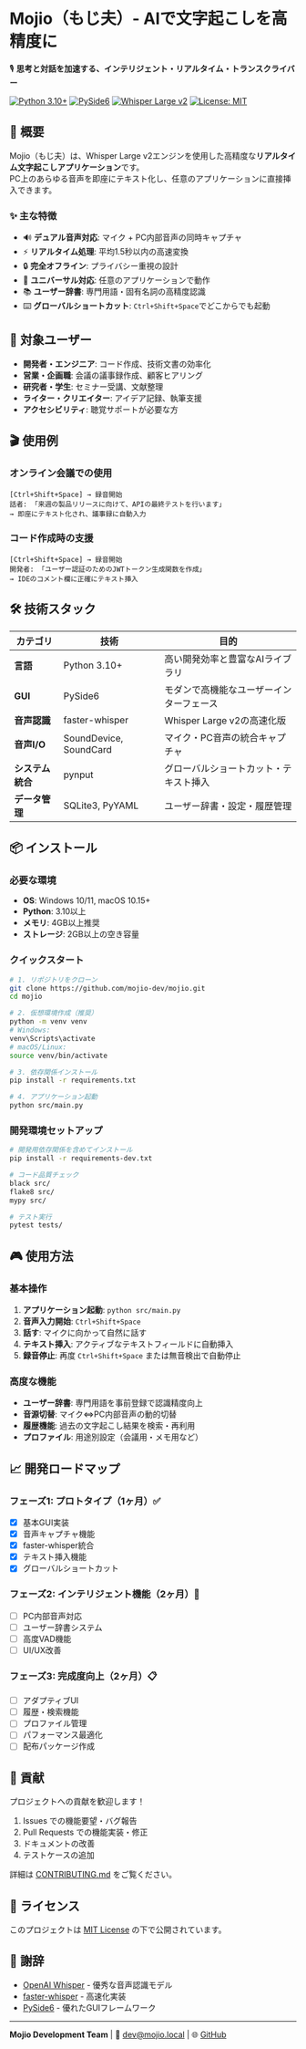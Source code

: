 # Mojio（もじ夫）- AIで文字起こしを高精度に

🎙️ **思考と対話を加速する、インテリジェント・リアルタイム・トランスクライバー**

[![Python 3.10+](https://img.shields.io/badge/python-3.10+-blue.svg)](https://www.python.org/downloads/)
[![PySide6](https://img.shields.io/badge/GUI-PySide6-green.svg)](https://doc.qt.io/qtforpython/)
[![Whisper Large v2](https://img.shields.io/badge/AI-Whisper%20Large%20v2-orange.svg)](https://github.com/SYSTRAN/faster-whisper)
[![License: MIT](https://img.shields.io/badge/License-MIT-yellow.svg)](https://opensource.org/licenses/MIT)

## 🚀 概要

Mojio（もじ夫）は、Whisper Large v2エンジンを使用した高精度な**リアルタイム文字起こしアプリケーション**です。  
PC上のあらゆる音声を即座にテキスト化し、任意のアプリケーションに直接挿入できます。

### ✨ 主な特徴

- 🔊 **デュアル音声対応**: マイク + PC内部音声の同時キャプチャ
- ⚡ **リアルタイム処理**: 平均1.5秒以内の高速変換
- 🔒 **完全オフライン**: プライバシー重視の設計
- 🎯 **ユニバーサル対応**: 任意のアプリケーションで動作
- 📚 **ユーザー辞書**: 専門用語・固有名詞の高精度認識
- ⌨️ **グローバルショートカット**: `Ctrl+Shift+Space`でどこからでも起動

## 🎯 対象ユーザー

- **開発者・エンジニア**: コード作成、技術文書の効率化
- **営業・企画職**: 会議の議事録作成、顧客ヒアリング
- **研究者・学生**: セミナー受講、文献整理
- **ライター・クリエイター**: アイデア記録、執筆支援
- **アクセシビリティ**: 聴覚サポートが必要な方

## 🎬 使用例

### オンライン会議での使用
```
[Ctrl+Shift+Space] → 録音開始
話者: 「来週の製品リリースに向けて、APIの最終テストを行います」
→ 即座にテキスト化され、議事録に自動入力
```

### コード作成時の支援
```
[Ctrl+Shift+Space] → 録音開始
開発者: 「ユーザー認証のためのJWTトークン生成関数を作成」
→ IDEのコメント欄に正確にテキスト挿入
```

## 🛠️ 技術スタック

| カテゴリ | 技術 | 目的 |
|---------|------|------|
| **言語** | Python 3.10+ | 高い開発効率と豊富なAIライブラリ |
| **GUI** | PySide6 | モダンで高機能なユーザーインターフェース |
| **音声認識** | faster-whisper | Whisper Large v2の高速化版 |
| **音声I/O** | SoundDevice, SoundCard | マイク・PC音声の統合キャプチャ |
| **システム統合** | pynput | グローバルショートカット・テキスト挿入 |
| **データ管理** | SQLite3, PyYAML | ユーザー辞書・設定・履歴管理 |

## 📦 インストール

### 必要な環境
- **OS**: Windows 10/11, macOS 10.15+
- **Python**: 3.10以上
- **メモリ**: 4GB以上推奨
- **ストレージ**: 2GB以上の空き容量

### クイックスタート

```bash
# 1. リポジトリをクローン
git clone https://github.com/mojio-dev/mojio.git
cd mojio

# 2. 仮想環境作成（推奨）
python -m venv venv
# Windows:
venv\Scripts\activate
# macOS/Linux:
source venv/bin/activate

# 3. 依存関係インストール
pip install -r requirements.txt

# 4. アプリケーション起動
python src/main.py
```

### 開発環境セットアップ

```bash
# 開発用依存関係を含めてインストール
pip install -r requirements-dev.txt

# コード品質チェック
black src/
flake8 src/
mypy src/

# テスト実行
pytest tests/
```

## 🎮 使用方法

### 基本操作

1. **アプリケーション起動**: `python src/main.py`
2. **音声入力開始**: `Ctrl+Shift+Space`
3. **話す**: マイクに向かって自然に話す
4. **テキスト挿入**: アクティブなテキストフィールドに自動挿入
5. **録音停止**: 再度 `Ctrl+Shift+Space` または無音検出で自動停止

### 高度な機能

- **ユーザー辞書**: 専門用語を事前登録で認識精度向上
- **音源切替**: マイク⇔PC内部音声の動的切替
- **履歴機能**: 過去の文字起こし結果を検索・再利用
- **プロファイル**: 用途別設定（会議用・メモ用など）

## 📈 開発ロードマップ

### フェーズ1: プロトタイプ（1ヶ月）✅
- [x] 基本GUI実装
- [x] 音声キャプチャ機能
- [x] faster-whisper統合
- [x] テキスト挿入機能
- [x] グローバルショートカット

### フェーズ2: インテリジェント機能（2ヶ月）🚧
- [ ] PC内部音声対応
- [ ] ユーザー辞書システム
- [ ] 高度VAD機能
- [ ] UI/UX改善

### フェーズ3: 完成度向上（2ヶ月）📋
- [ ] アダプティブUI
- [ ] 履歴・検索機能
- [ ] プロファイル管理
- [ ] パフォーマンス最適化
- [ ] 配布パッケージ作成

## 🤝 貢献

プロジェクトへの貢献を歓迎します！

1. Issues での機能要望・バグ報告
2. Pull Requests での機能実装・修正
3. ドキュメントの改善
4. テストケースの追加

詳細は [CONTRIBUTING.md](CONTRIBUTING.md) をご覧ください。

## 📄 ライセンス

このプロジェクトは [MIT License](LICENSE) の下で公開されています。

## 🙏 謝辞

- [OpenAI Whisper](https://github.com/openai/whisper) - 優秀な音声認識モデル
- [faster-whisper](https://github.com/SYSTRAN/faster-whisper) - 高速化実装
- [PySide6](https://doc.qt.io/qtforpython/) - 優れたGUIフレームワーク

---

**Mojio Development Team** | 📧 dev@mojio.local | 🌐 [GitHub](https://github.com/watayoshi1984/mojio)